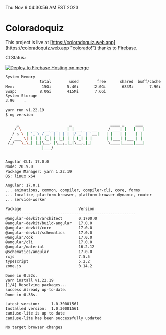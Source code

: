 Thu Nov  9 04:30:56 AM EST 2023

# Coloradoquiz


This project is live at [https://coloradoquiz.web.app](https://coloradoquiz.web.app "colorado!") thanks to Firebase.

CI Status: 

[![Deploy to Firebase Hosting on merge](https://github.com/teamkushal/coloradoquiz/actions/workflows/firebase-hosting-merge.yml/badge.svg)](https://github.com/teamkushal/coloradoquiz/actions/workflows/firebase-hosting-merge.yml)

```bash
System Memory
               total        used        free      shared  buff/cache   available
Mem:            15Gi       5.4Gi       2.0Gi       683Mi       7.9Gi       8.8Gi
Swap:          8.0Gi       415Mi       7.6Gi
System Storage
3.9G	.
```
```bash
yarn run v1.22.19
$ ng version

     _                      _                 ____ _     ___
    / \   _ __   __ _ _   _| | __ _ _ __     / ___| |   |_ _|
   / △ \ | '_ \ / _` | | | | |/ _` | '__|   | |   | |    | |
  / ___ \| | | | (_| | |_| | | (_| | |      | |___| |___ | |
 /_/   \_\_| |_|\__, |\__,_|_|\__,_|_|       \____|_____|___|
                |___/
    

Angular CLI: 17.0.0
Node: 20.9.0
Package Manager: yarn 1.22.19
OS: linux x64

Angular: 17.0.1
... animations, common, compiler, compiler-cli, core, forms
... localize, platform-browser, platform-browser-dynamic, router
... service-worker

Package                         Version
---------------------------------------------------------
@angular-devkit/architect       0.1700.0
@angular-devkit/build-angular   17.0.0
@angular-devkit/core            17.0.0
@angular-devkit/schematics      17.0.0
@angular/cdk                    17.0.0
@angular/cli                    17.0.0
@angular/material               16.2.12
@schematics/angular             17.0.0
rxjs                            7.5.5
typescript                      5.2.2
zone.js                         0.14.2
    
Done in 0.52s.
yarn install v1.22.19
[1/4] Resolving packages...
success Already up-to-date.
Done in 0.38s.
```
```bash
Latest version:     1.0.30001561
Installed version:  1.0.30001561
caniuse-lite is up to date
caniuse-lite has been successfully updated

No target browser changes
```
```bash
